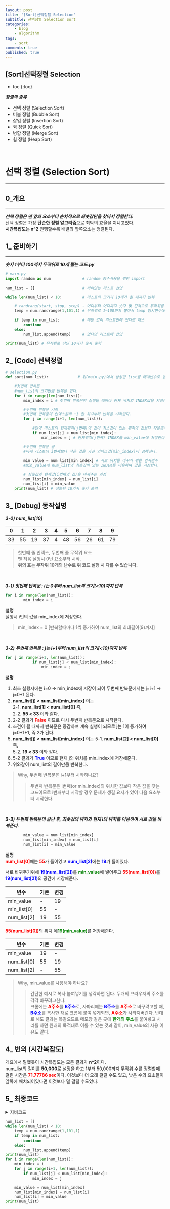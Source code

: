 ```yaml
---
layout: post
title: '[Sort]선택정렬 Selection'
subtitle: 선택정렬 Selection Sort 
categories:
    - blog
    - algorithm
tags:
    - sort
comments: true
published: true
---
```


## [Sort]선택정렬 Selection
* toc
{:toc}   

***정렬의 종류***    
+ 선택 정렬 (Selection Sort)
+ 버블 정렬 (Bubble Sort)
+ 삽입 정렬 (Insertion Sort)
+ 퀵 정렬 (Quick Sort)
+ 병합 정렬 (Merge Sort)
+ 힙 정렬 (Heap Sort)
<br>

# 선택 정렬 (Selection Sort)
---
## 0_개요
---
***선택 정렬은 맨 앞의 요소부터 순차적으로 최솟값만을 찾아서 정렬한다.***   
선택 정렬은 가장 **단순한 정렬 알고리즘**으로 최악의 효율을 지니고있다.   
__시간복잡도는 n^2__
진행할수록 배열의 앞쪽요소는 정렬된다. 


## 1_ 준비하기
---
***숫자 1부터 100까지 무작위로 10개 뽑는 코드.py***
```python
# main.py
import random as num              # random 함수사용을 위한 import

num_list = []                     # 비어있는 리스트 선언

while len(num_list) < 10:         # 리스트의 크기가 10개가 될 때까지 반복

    # randrang(start, stop, step) - 어디부터 어디까지 숫자 몇 간격으로 무작위를 뽑겠다
    temp = num.randrange(1,101,1) # 무작위로 1~100까지 뽑아서 temp 임시변수에 삽입

    if temp in num_list:          # 해당 값이 리스트안에 있다면 패스
        continue
    else:
        num_list.append(temp)     # 없다면 리스트에 삽입

print(num_list) # 무작위로 섞인 10가지 숫자 출력
```

## 2_ [Code] 선택정렬
```python
# selection.py
def sort(num_list):             # 위(main.py)에서 생성한 list를 매개변수로 받아온다.

    #첫번째 반복문
    #num_list의 크기만큼 반복을 한다.
    for i in range(len(num_list)): 
        min_index = i # 첫번째 반복문이 실행될 때마다 현재 위치의 INDEX값을 저장한다.

        #두번째 반복문 시작
        #첫번째 반복문의 인덱스값의 +1 한 위치부터 반복을 시작한다.
        for j in range(i+1, len(num_list)):

            #만약 리스트의 현재위치(j번째)의 값이 최소값이 있는 위치의 값보다 작을경우
            if num_list[j] < num_list[min_index]: 
                min_index = j # 현재위치(j번째) INDEX를 min_value에 저장한다.

        #두번째 반복문 끝
        #이때 리스트의 i번째보다 작은 값을 가진 인덱스값(min_index)이 정해진다.

        min_value = num_list[min_index] # 서로 위치를 바꾸기 위한 임시변수
        #min_value에 num_list의 최솟값이 있는 INDEX를 이용하여 값을 저장한다.

        # 최솟값과 현재값(i번째의 값)을 바꿔주는 과정
        num_list[min_index] = num_list[i]
        num_list[i] = min_value
    print(num_list) # 정렬된 10가지 숫자 출력
```

## 3_ [Debug] 동작설명
***3-0) num_list[10]***

|0|1|2|3|4|5|6|7|8|9|
|---|---|---|---|---|---|---|---|---|---|
|33|55|19|37|4|48|56|26|61|79|

> 첫번째 줄 인덱스, 두번째 줄 무작위 요소   
> 맨 처음 실행시 0번 요소부터 시작.   
> **위의 표는 무작위 10개의 난수로 위 코드 실행 시 다를 수 있습니다.**

<br>

***3-1) 첫번째 반복문 : i는 0부터 num_list의 크기(<10)까지 반복***
```python
for i in range(len(num_list)): 
        min_index = i 
```
**설명**   
실행시 i번의 값을 min_index에 저장한다.
> min_index = 0 [반복할때마다 1씩 증가하여 num_list의 최대길이(9)까지]

<br>

***3-2) 두번째 반복문 : j는 i+1부터 num_list의 크기(<10)까지 반복***
```python
for j in range(i+1, len(num_list)):
            if num_list[j] < num_list[min_index]: 
                min_index = j
```
**설명**   
1. 최초 실행시에는 i=0 -> min_index에 저장이 되어 두번째 반복문에서는 j=i+1 -> j=0+1 된다.   
2. **num_list[j] < num_list[min_index]** 이는   
    2-1. **num_list[1] < num_list[0]** 즉,   
    2-2. **55 < 33** 이와 같다.
3. 2-2 결과가 **<span style="color:red">False</span>** 이므로 다시 두번째 반복문으로 시작한다.
4. 조건이 될 때까지 반복문은 증감하며 계속 실행이 되므로 j는 1이 증가하여 j=0+1+1, 즉 2가 된다.
5. **num_list[j] < num_list[min_index]** 이는
    5-1. **num_list[2] < num_list[0]** 즉,   
    5-2. **19 < 33** 이와 같다.
6. 5-2 결과가 **<span style="color:blue">True</span>** 이므로 현재 j의 위치를 min_index에 저장해준다.
7. 위와같이 num_list의 길이만큼 반복한다.

> Why, 두번째 반복문은 i+1부터 시작하나요?   
> >두번째 반복문은 i번째(or min_index)의 위치한 값보다 작은 값을 찾는 코드이므로 i번째부터 시작할 경우 문제가 생길 요지가 있어 다음 요소부터 시작한다.

<br>

***3-3) 두번째 반복문이 끝난 후, 최솟값의 위치와 현재 i의 위치를 이용하여 서로 값을 바꿔준다.***
```python
        min_value = num_list[min_index] 
        num_list[min_index] = num_list[i]
        num_list[i] = min_value
```
**설명**   
<span style="color:red;font-weight:bold">num_list[0]</span>에는 <span style="color:red;font-weight:bold">55</span>가 들어있고 <span style="color:blue;font-weight:bold">num_list[2]</span>에는 <span style="color:blue;font-weight:bold">19</span>가 들어있다.

서로 바꿔주기위해 <span style="color:blue;font-weight:bold">19(num_list[2])</span>를 <span style="color:green;font-weight:bold">min_value</span>에 넣어주고 <span style="color:red;font-weight:bold">55(num_list[0])</span>를
<span style="color:blue;font-weight:bold">19(num_list[2])</span>의 공간에 저장해준다.   

|변수|기존|변경|
|---|---|---|
|min_value|-|19|
|min_list[0]|55|-|
|num_list[2]|19|55|


<span style="color:red;font-weight:bold">55(num_list[0])</span>의 위치 에<span style="color:green;font-weight:bold">19(min_value)</span>를 저장해준다.

|변수|기존|변경|
|---|---|---|
|min_value|19|-|
|num_list[0]|55|19|
|num_list[2]|-|55|


> Why, min_value를 사용해야 하나요?
> > 간단한 예시로 복사 붙여넣기를 생각하면 된다. 두개의 브라우저의 주소를 각각 바꾸려고한다.    
크롬에는 <span style="color:red;font-weight:bold">A주소</span>를 
<span style="color:blue;font-weight:bold">B주소</span>로, 
사파리에는 <span style="color:blue;font-weight:bold">B주소</span>를 
<span style="color:red;font-weight:bold">A주소</span>로 바꾸려고할 때,   
<span style="color:blue;font-weight:bold">B주소</span>를 복사한 채로 크롬에 붙여 넣게되면, <span style="color:red;font-weight:bold">A주소</span>가 사라져버린다. 반대로 해도 결과는 똑같으므로 메모장 같은 곳에 <span style="color:green;font-weight:bold">한개의 주소</span>를 붙여넣고 처리를 하면 원래의 목적대로 이룰 수 있는 것과 같이, min_value의 사용 이유도 같다.

## 4_ 번외 (시간복잡도)
개요에서 말했듯이 시간복잡도는 모든 결과가 **n^2**이다.   
num_list의 길이를 **50,000**로 설정을 하고 1부터 50,000까지 무작위 수를 정렬할때 걸린 시간은 <span style="color:red;font-weight:bold">71.77786 sec</span>이다. 이것보다 더 오래 걸릴 수도 있고, 낮은 수의 요소들이 앞쪽에 배치되어있다면 이것보다 덜 걸릴 수도있다.


## 5_ 최종코드

<details>
<summary>자바코드</summary>

~~~java


import java.util.Random;

public class Selection {
    public static void main(String[] args) {
        final int number = 1000;
        int[] numList = new int[number];

        Random ran = new Random();
        for(int i=0; i<number; i++){
            numList[i] = 0;
        }

        for(int i=0; i<number; i++){
            int temp = ran.nextInt(number)+1;
            if(numList[i] == temp){
                i--;
            }else if(numList[i] == 0){
                numList[i] = temp;
            }
        }
        for(int a : numList){
            System.out.print(a+", ");
        }
 
        // 정렬 시작 부분
        System.out.println();
        for(int i=0; i<number; i++){
            int minIndex = i;
            for(int j=i+1; j<number; j++){
                if(numList[j] < numList[minIndex]){
                    minIndex = j;
                }
            }
            int minValue = numList[minIndex];
            numList[minIndex] = numList[i];
            numList[i] = minValue;
        }

        for(int b: numList){
            System.out.print(b+", ");
        }
    }
}

~~~

</details>


~~~python
num_list = []
while len(num_list) < 10:
    temp = num.randrange(1,101,1)
    if temp in num_list:
        continue
    else:
        num_list.append(temp)
print(num_list)
for i in range(len(num_list)):
    min_index = i
    for j in range(i+1, len(num_list)):
        if num_list[j] < num_list[min_index]:
            min_index = j

    min_value = num_list[min_index]
    num_list[min_index] = num_list[i]
    num_list[i] = min_value
print(num_list)
~~~
